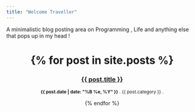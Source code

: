```yaml
---
title: "Welcome Traveller"
---
```


A minimalistic blog posting area on Programming , Life and anything else that pops up in my head !
<header>
<h1>{% for post in site.posts %}   
<h3><a href="https://sidzzero.github.io/sidzrandomstuff/{{ post.url }}">{{ post.title }}</a></h3>
<p><small><strong>{{ post.date | date: "%B %e, %Y" }}</strong> . {{ post.category }} . <a href="http://myname.github.com{{ post.url }}#disqus_thread"></a></small></p>            
{% endfor %}</h1>
</header>
  
